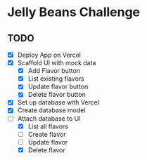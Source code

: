 # Jelly Beans Challenge

## TODO

- [x] Deploy App on Vercel
- [x] Scaffold UI with mock data
  - [x] Add Flavor button
  - [x] List existing flavors
  - [x] Update flavor button
  - [x] Delete flavor button
- [x] Set up database with Vercel
- [x] Create database model
- [ ] Attach database to UI
  - [x] List all flavors
  - [ ] Create flavor
  - [ ] Update flavor
  - [x] Delete flavor
